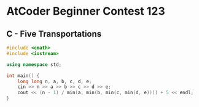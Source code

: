 # AtCoder Beginner Contest 123
## C - Five Transportations
```cpp
#include <cmath>
#include <iostream>

using namespace std;

int main() {
    long long n, a, b, c, d, e;
    cin >> n >> a >> b >> c >> d >> e;
    cout << (n - 1) / min(a, min(b, min(c, min(d, e)))) + 5 << endl;
}
```
